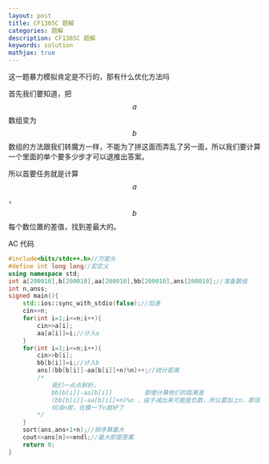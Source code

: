 ```yaml
---
layout: post
title: CF1365C 题解
categories: 题解
description: CF1365C 题解
keywords: solution
mathjax: true
---
```



这一题暴力模拟肯定是不行的，那有什么优化方法吗

首先我们要知道，把 $$a$$ 数组变为 $$b$$ 数组的方法跟我们转魔方一样，不能为了拼这面而弄乱了另一面，所以我们要计算一个里面的单个要多少步才可以退推出答案。

所以首要任务就是计算 $$a$$，$$b$$ 每个数位置的差值，找到差最大的。

AC 代码

```cpp
#include<bits/stdc++.h>//万能头 
#define int long long//宏定义 
using namespace std;
int a[200010],b[200010],aa[200010],bb[200010],ans[200010];//准备数组 
int n,anss; 
signed main(){
	std::ios::sync_with_stdio(false);//加速 
	cin>>n;
	for(int i=1;i<=n;i++){
		cin>>a[i];
		aa[a[i]]=i;//计入a 
	}
	for(int i=1;i<=n;i++){
		cin>>b[i];
		bb[b[i]]=i;//计入b 
		ans[(bb[b[i]]-aa[b[i]]+n)%n]++;//统计距离 
		/*
			我们一点点剥析，
			bb[b[i]]-aa[b[i]]		  即使计算他们的距离差
			(bb[b[i]]-aa[b[i]]+n)%n ，由于减出来可能是负数，所以要加上n，那该如
			何消n呢，在模一下n就好了 
		*/
	}
	sort(ans,ans+1+n);//排序算最大 
	cout<<ans[n]<<endl;//最大即是答案 
	return 0;
}
```
